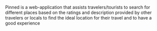 Pinned is a web-application that assists travelers/tourists to search for different places based on the ratings and description provided by other travelers or locals to find the ideal location for their travel and to have a good experience
